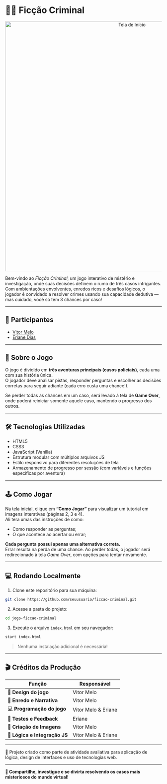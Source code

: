 
# 🕵️‍♂️ Ficção Criminal

<p align="center">
  <img src="https://github.com/user-attachments/assets/e012b6cc-3c73-4de8-83e7-fed05bbf72ac" alt="Tela de Início" width="800"/>
</p>

Bem-vindo ao *Ficção Criminal*, um jogo interativo de mistério e investigação, onde suas decisões definem o rumo de três casos intrigantes. Com ambientações envolventes, enredos ricos e desafios lógicos, o jogador é convidado a resolver crimes usando sua capacidade dedutiva — mas cuidado, você só tem 3 chances por caso!

---

## 👥 Participantes

- [Vitor Melo](https://github.com/VitorMelo19)  
- [Eriane Dias](#)
---

## 🧠 Sobre o Jogo

O jogo é dividido em **três aventuras principais (casos policiais)**, cada uma com sua história única.  
O jogador deve analisar pistas, responder perguntas e escolher as decisões corretas para seguir adiante (cada erro custa uma chance!).

Se perder todas as chances em um caso, será levado à tela de **Game Over**, onde poderá reiniciar somente aquele caso, mantendo o progresso dos outros.

---

## 🛠️ Tecnologias Utilizadas

- HTML5  
- CSS3  
- JavaScript (Vanilla)  
- Estrutura modular com múltiplos arquivos JS  
- Estilo responsivo para diferentes resoluções de tela  
- Armazenamento de progresso por sessão (com variáveis e funções específicas por aventura)

---

## 🕹️ Como Jogar

Na tela inicial, clique em **“Como Jogar”** para visualizar um tutorial em imagens interativas (páginas 2, 3 e 4).  
Ali tera umas das instruções de como:

- Como responder as perguntas;
- O que acontece ao acertar ou errar;

**Cada pergunta possui apenas uma alternativa correta.**  
Errar resulta na perda de uma chance. Ao perder todas, o jogador será redirecionado à tela *Game Over*, com opções para tentar novamente.

---

## 💻 Rodando Localmente

1. Clone este repositório para sua máquina:

```bash
git clone https://github.com/seuusuario/ficcao-criminal.git
```

2. Acesse a pasta do projeto:

```bash
cd jogo-ficcao-criminal
```

3. Execute o arquivo `index.html` em seu navegador:

```bash
start index.html
```

> Nenhuma instalação adicional é necessária!

---

## 🎬 Créditos da Produção

| Função                      | Responsável             |
|----------------------------|-------------------------|
| 🎨 **Design do jogo**        | Vitor Melo              |
| 🧩 **Enredo e Narrativa**    | Vitor Melo              |
| 💻 **Programação do jogo**   | Vitor Melo & Eriane     |
| 🧪 **Testes e Feedback**     | Eriane                  |
| 🎨 **Criação de Imagens**    | Vitor Melo              |
| 🔄 **Lógica e Integração JS**| Vitor Melo & Eriane     |

---

📌 Projeto criado como parte de atividade avaliativa para aplicação de lógica, design de interfaces e uso de tecnologias web.

---

**🔗 Compartilhe, investigue e se divirta resolvendo os casos mais misteriosos do mundo virtual!**
